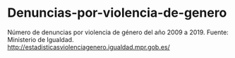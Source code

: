 # Denuncias-por-violencia-de-genero
Número de denuncias por violencia de género del año 2009 a 2019. Fuente: Ministerio de Igualdad. http://estadisticasviolenciagenero.igualdad.mpr.gob.es/
